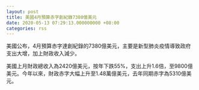 ```yaml
---
layout: post
title: 美國4月預算赤字創紀錄7380億美元
date: 2020-05-13 07:29:13.000000000 +08:00
categories: rss
---
```


美國公布，4月預算赤字達創紀錄的7380億美元，主要是新型肺炎疫情導致政府支出大增，加上財政收入減少。

美國上月財政總收入為2420億美元，按年下跌55%，支出上升1.6倍，至9800億美元。今年以來，財政赤字大幅上升至1.48萬億美元，去年同期赤字為5310億美元。
